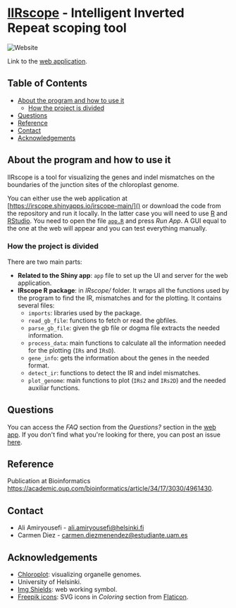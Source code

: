 # [IIRscope](https://irscope.shinyapps.io/irscope-main/) - Intelligent Inverted Repeat scoping tool

![Website](https://img.shields.io/website?url=https%3A%2F%2Firscope.shinyapps.io%2Firscope-main%2F)

Link to the [web application](https://irscope.shinyapps.io/irscope-main/).

## Table of Contents

- [About the program and how to use it](#about-the-program-and-how-to-use-it)
  * [How the project is divided](#how-the-project-is-divided)
- [Questions](#questions)
- [Reference](#reference)
- [Contact](#contact)
- [Acknowledgements](#acknowledgements)

## About the program and how to use it

IIRscope is a tool for visualizing the genes and indel mismatches on the boundaries of the junction sites of the chloroplast genome. 

You can either use the web application at [https://irscope.shinyapps.io/irscope-main/]() or download the code from the repository and run it locally. In the latter case you will need to use [R](https://www.r-project.org/) and [RStudio](https://www.rstudio.com/). You need to open the file [`app.R`](https://github.com/AmiryousefiLab/IIRscope/blob/main/app.R) and press *Run App*. A GUI equal to the one at the web will appear and you can test everything manually.

### How the project is divided

There are two main parts:

- **Related to the Shiny app**: `app` file to set up the UI and server for the web application.
- **IRscope R package**: in *IRscope/* folder. It wraps all the functions used by the program to find the IR, mismatches and for the plotting. It contains several files:
    - `imports`: libraries used by the package.
    - `read_gb_file`: functions to fetch or read the gbfiles.
    - `parse_gb_file`: given the gb file or dogma file extracts the needed information.
    - `process_data`: main functions to calculate all the information needed for the plotting (`IRs` and `IRsD`).
    - `gene_info`: gets the information about the genes in the needed format.
    - `detect_ir`: functions to detect the IR and indel mismatches.
    - `plot_genome`: main functions to plot (`IRs2` and `IRs2D`) and the needed auxiliar functions.

## Questions

You can access the *FAQ* section from the *Questions?* section in the [web app](https://irscope.shinyapps.io/irscope-main/). If you don't find what you're looking for there, you can post an issue [here](https://github.com/AmiryousefiLab/IIRscope/issues).

## Reference 

Publication at Bioinformatics <https://academic.oup.com/bioinformatics/article/34/17/3030/4961430>.

## Contact

- Ali Amiryousefi - ali.amiryousefi@helsinki.fi
- Carmen Diez - carmen.diezmenendez@estudiante.uam.es

## Acknowledgements

* [Chloroplot](https://github.com/shuyuzheng/Chloroplot/): visualizing organelle genomes.
* University of Helsinki.
* [Img Shields](https://shields.io): web working symbol.
* [Freepik icons](https://www.flaticon.com/authors/freepik): SVG icons in *Coloring* section from [Flaticon](https://www.flaticon.com/).
